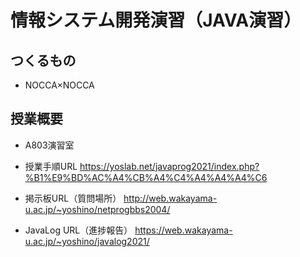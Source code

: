 # 情報システム開発演習（JAVA演習）
## つくるもの
- NOCCA×NOCCA
## 授業概要
- A803演習室

- 授業手順URL
https://yoslab.net/javaprog2021/index.php?%B1%E9%BD%AC%A4%CB%A4%C4%A4%A4%A4%C6

- 掲示板URL（質問場所）
http://web.wakayama-u.ac.jp/~yoshino/netprogbbs2004/

- JavaLog URL（進捗報告）
https://web.wakayama-u.ac.jp/~yoshino/javalog2021/